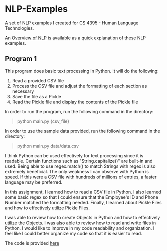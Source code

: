 # NLP-Examples
A set of NLP examples I created for CS 4395 - Human Language Technologies.

An [Overview of NLP](Overview_of_NLP.pdf) is available as a quick explanation of these NLP examples.

## Program 1
This program does basic text processing in Python. It will do the following:
1. Read a provided CSV file
2. Process the CSV file and adjust the formatting of each section as necessary
3. Save the file as a Pickle
4. Read the Pickle file and display the contents of the Pickle file

In order to run the program, run the following command in the directory:
> python main.py {csv_file}

In order to use the sample data provided, run the following command in the directory:
> python main.py data/data.csv

I think Python can be used effectively for text processing since it is readable. Certain functions such as "String.capitalize()" are built-in and used. Being able to use regex.match() to match Strings with regex is also extremely beneficial. The only weakness I can observe with Python is speed. If this were a CSV file with hundreds of millions of entries, a faster language may be preferred.

In this assignment, I learned how to read a CSV file in Python. I also learned some basic regex so that I could ensure that the Employee's ID and Phone Number matched the formatting needed. Finally, I learned about Pickle Files and how to effectively utilize Pickle Files.

I was able to review how to create Objects in Python and how to effectively utilize the Objects. I was also able to review how to read and write files in Python. I would like to improve in my code readability and organization. I feel like I could better organize my code so that it is easier to read.

The code is provided [here](/Program%201/)